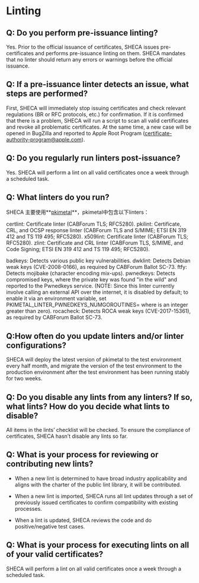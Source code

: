 # Linting

## Q: Do you perform pre-issuance linting?

Yes. Prior to the official issuance of certificates, SHECA issues pre-certificates and performs pre-issuance linting on them. SHECA mandates that no linter should return any errors or warnings before the official issuance.

## Q: If a pre-issuance linter detects an issue, what steps are performed?

First, SHECA will immediately stop issuing certificates and check relevant regulations (BR or RFC protocols, etc.) for confirmation. If it is confirmed that there is a problem, SHECA will run a script to scan all valid certificates and revoke all problematic certificates. At the same time, a new case will be opened in BugZilla and reported to Apple Root Program (certificate-authority-program@apple.com).

## Q: Do you regularly run linters post-issuance?

Yes. SHECA will perform a lint on all valid certificates once a week through a scheduled task.

## Q: What linters do you run? 

SHECA 主要使用**[pkimetal](https://github.com/pkimetal/pkimetal)**，pkimetal中包含以下linters：

certlint: Certificate linter (CABForum TLS; RFC5280).
pkilint: Certificate, CRL, and OCSP response linter (CABForum TLS and S/MIME; ETSI EN 319 412 and TS 119 495; RFC5280).
x509lint: Certificate linter (CABForum TLS; RFC5280).
zlint: Certificate and CRL linter (CABForum TLS, S/MIME, and Code Signing; ETSI EN 319 412 and TS 119 495; RFC5280).

badkeys: Detects various public key vulnerabilities.
dwklint: Detects Debian weak keys (CVE-2008-0166), as required by CABForum Ballot SC-73.
ftfy: Detects mojibake (character encoding mix-ups).
pwnedkeys: Detects compromised keys, where the private key was found "in the wild" and reported to the Pwnedkeys service. (NOTE: Since this linter currently involve calling an external API over the internet, it is disabled by default; to enable it via an environment variable, set PKIMETAL_LINTER_PWNEDKEYS_NUMGOROUTINES=<n> where <n> is an integer greater than zero).
rocacheck: Detects ROCA weak keys (CVE-2017-15361), as required by CABForum Ballot SC-73.

## Q:How often do you update linters and/or linter configurations?

SHECA will deploy the latest version of pkimetal to the test environment every half month, and migrate the version of the test environment to the production environment after the test environment has been running stably for two weeks.

## Q: Do you disable any lints from any linters? If so, what lints? How do you decide what lints to disable?

All items in the lints’ checklist will be checked. To ensure the compliance of certificates, SHECA hasn’t disable any lints so far. 

## Q: What is your process for reviewing or contributing new lints?

- When a new lint is determined to have broad industry applicability and aligns with the charter of the public lint library, it will be contributed. 

- When a new lint is imported, SHECA runs all lint updates through a set of previously issued certificates to confirm compatibility with existing processes. 
- When a lint is updated, SHECA reviews the code and do positive/negative test cases.

## Q: What is your process for executing lints on all of your valid certificates?

SHECA will perform a lint on all valid certificates once a week through a scheduled task.

